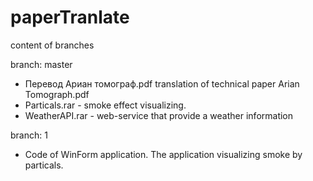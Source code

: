 # paperTranlate
content of branches

branch: master
  - Перевод Ариан томограф.pdf translation of technical paper  Arian Tomograph.pdf
  - Particals.rar - smoke effect visualizing.
  - WeatherAPI.rar - web-service that provide a weather information
  
branch: 1
  - Code of WinForm application. The application visualizing smoke by particals.
  
